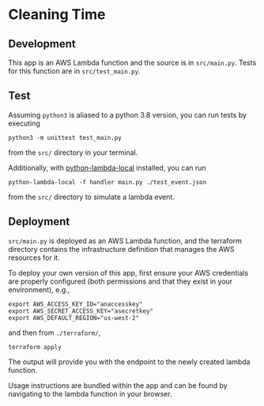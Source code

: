 # Cleaning Time

## Development

This app is an AWS Lambda function and the source is in `src/main.py`. Tests for this function are in `src/test_main.py`.

## Test

Assuming `python3` is aliased to a python 3.8 version, you can run tests by executing
```
python3 -m unittest test_main.py
```
from the `src/` directory in your terminal.

Additionally, with [python-lambda-local](https://pypi.org/project/python-lambda-local/) installed, you can run
```
python-lambda-local -f handler main.py ./test_event.json
```
from the `src/` directory to simulate a lambda event.


## Deployment

`src/main.py` is deployed as an AWS Lambda function, and the terraform directory contains the infrastructure definition that manages the AWS resources for it.

To deploy your own version of this app, first ensure your AWS credentials are properly configured (both permissions and that they exist in your environment), e.g.,
```
export AWS_ACCESS_KEY_ID="anaccesskey"
export AWS_SECRET_ACCESS_KEY="asecretkey"
export AWS_DEFAULT_REGION="us-west-2"
```
and then from `./terraform/`,
```
terraform apply
```

The output will provide you with the endpoint to the newly created lambda function.

Usage instructions are bundled within the app and can be found by navigating to the lambda function in your browser.
